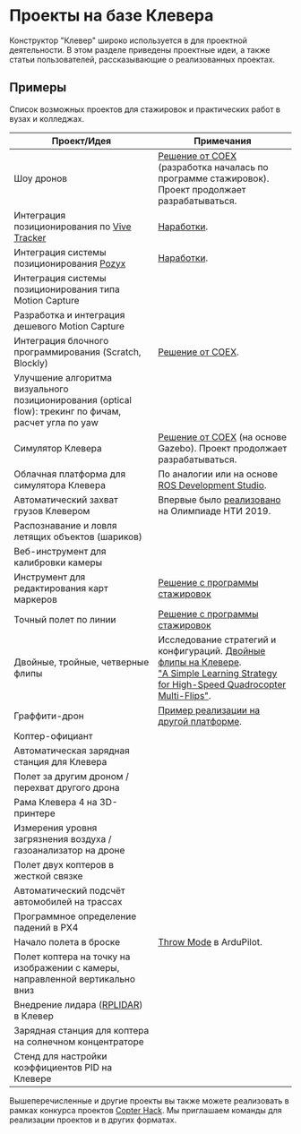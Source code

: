 # Проекты на базе Клевера

Конструктор "Клевер" широко используется в для проектной деятельности. В этом разделе приведены проектные идеи, а также статьи пользователей, рассказывающие о реализованных проектах.

## Примеры

Список возможных проектов для стажировок и практических работ в вузах и колледжах.

|Проект/Идея|Примечания|
|------|----------|
|Шоу дронов|[Решение от COEX](https://github.com/CopterExpress/clever-show) (разработка началась по программе стажировок). Проект продолжает разрабатываться.|
|Интеграция позиционирования по [Vive Tracker](https://www.vive.com/ru/accessory/vive-tracker/)|[Наработки](https://github.com/goldarte/roslibsurvive).|
|Интеграция системы позиционирования [Pozyx](https://www.pozyx.io)|[Наработки](https://github.com/goldarte/pozyx_clever).|
|Интеграция системы позиционирования типа Motion Capture||
|Разработка и интеграция дешевого Motion Capture||
|Интеграция блочного программирования (Scratch, Blockly)|[Решение от COEX](blocks.md).|
|Улучшение алгоритма визуального позиционирования (optical flow): трекинг по фичам, расчет угла по yaw||
|Симулятор Клевера|[Решение от COEX](https://github.com/CopterExpress/clover_vm) (на основе Gazebo). Проект продолжает разрабатываться.|
|Облачная платформа для симулятора Клевера|По аналогии или на основе [ROS Development Studio](http://rosds.online/).|
|Автоматический захват грузов Клевером|Впервые было [реализовано](https://www.youtube.com/watch?v=E1_ehvJRKxg) на Олимпиаде НТИ 2019.|
|Распознавание и ловля летящих объектов (шариков)||
|Веб-инструмент для калибровки камеры||
|Инструмент для редактирования карт маркеров|[Решение с программы стажировок](arucogenmap.md)|
|Точный полет по линии|[Решение с программы стажировок](https://github.com/Tennessium/robohuyna)|
|Двойные, тройные, четверные флипы|Исследование стратегий и конфигураций. [Двойные флипы на Клевере](https://www.youtube.com/watch?v=AzVs-DRPE5A).<br>["A Simple Learning Strategy for High-Speed Quadrocopter Multi-Flips"](https://ethz.ch/content/dam/ethz/special-interest/mavt/dynamic-systems-n-control/idsc-dam/Research_DAndrea/FMA/LupashinSchoellig_ICRA2010.pdf).|
|Граффити-дрон|[Пример реализации на другой платформе](https://tsuru.su/project/graffiti-drone/).|
|Коптер-официант||
|Автоматическая зарядная станция для Клевера||
|Полет за другим дроном / перехват другого дрона||
|Рама Клевера 4 на 3D-принтере||
|Измерения уровня загрязнения воздуха / газоанализатор на дроне||
|Полет двух коптеров в жесткой связке||
|Автоматический подсчёт автомобилей на трассах||
|Программное определение падений в PX4||
|Начало полета в броске|[Throw Mode](https://ardupilot.org/copter/docs/throw-mode.html) в ArduPilot.|
|Полет коптера на точку на изображении с камеры, направленной вертикально вниз||
|Внедрение лидара ([RPLIDAR](https://www.slamtec.com/en/Lidar)) в Клевер||
|Зарядная станция для коптера на солнечном концентраторе|<!-- placeholder for gitbook-->|
|Стенд для настройки коэффициентов PID на Клевере|<!-- placeholder for gitbook-->|

Вышеперечисленные и другие проекты вы также можете реализовать в рамках конкурса проектов [Copter Hack](https://ru.coex.tech/copterhack). Мы приглашаем команды для реализации проектов и в других форматах.
